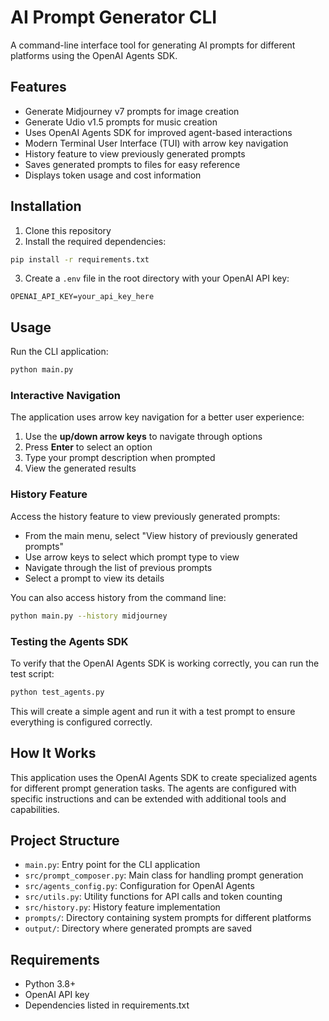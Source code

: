 # AI Prompt Generator CLI

A command-line interface tool for generating AI prompts for different platforms using the OpenAI Agents SDK.

## Features

- Generate Midjourney v7 prompts for image creation
- Generate Udio v1.5 prompts for music creation
- Uses OpenAI Agents SDK for improved agent-based interactions
- Modern Terminal User Interface (TUI) with arrow key navigation
- History feature to view previously generated prompts
- Saves generated prompts to files for easy reference
- Displays token usage and cost information

## Installation

1. Clone this repository
2. Install the required dependencies:

```bash
pip install -r requirements.txt
```

3. Create a `.env` file in the root directory with your OpenAI API key:

```
OPENAI_API_KEY=your_api_key_here
```

## Usage

Run the CLI application:

```bash
python main.py
```

### Interactive Navigation

The application uses arrow key navigation for a better user experience:

1. Use the **up/down arrow keys** to navigate through options
2. Press **Enter** to select an option
3. Type your prompt description when prompted
4. View the generated results

### History Feature

Access the history feature to view previously generated prompts:

- From the main menu, select "View history of previously generated prompts"
- Use arrow keys to select which prompt type to view
- Navigate through the list of previous prompts
- Select a prompt to view its details

You can also access history from the command line:

```bash
python main.py --history midjourney
```

### Testing the Agents SDK

To verify that the OpenAI Agents SDK is working correctly, you can run the test script:

```bash
python test_agents.py
```

This will create a simple agent and run it with a test prompt to ensure everything is configured correctly.

## How It Works

This application uses the OpenAI Agents SDK to create specialized agents for different prompt generation tasks. The agents are configured with specific instructions and can be extended with additional tools and capabilities.

## Project Structure

- `main.py`: Entry point for the CLI application
- `src/prompt_composer.py`: Main class for handling prompt generation
- `src/agents_config.py`: Configuration for OpenAI Agents
- `src/utils.py`: Utility functions for API calls and token counting
- `src/history.py`: History feature implementation
- `prompts/`: Directory containing system prompts for different platforms
- `output/`: Directory where generated prompts are saved

## Requirements

- Python 3.8+
- OpenAI API key
- Dependencies listed in requirements.txt
